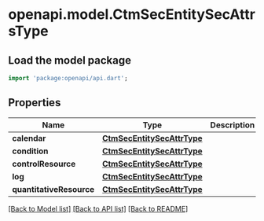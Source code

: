 # openapi.model.CtmSecEntitySecAttrsType

## Load the model package
```dart
import 'package:openapi/api.dart';
```

## Properties
Name | Type | Description | Notes
------------ | ------------- | ------------- | -------------
**calendar** | [**CtmSecEntitySecAttrType**](CtmSecEntitySecAttrType.md) |  | [optional] 
**condition** | [**CtmSecEntitySecAttrType**](CtmSecEntitySecAttrType.md) |  | [optional] 
**controlResource** | [**CtmSecEntitySecAttrType**](CtmSecEntitySecAttrType.md) |  | [optional] 
**log** | [**CtmSecEntitySecAttrType**](CtmSecEntitySecAttrType.md) |  | [optional] 
**quantitativeResource** | [**CtmSecEntitySecAttrType**](CtmSecEntitySecAttrType.md) |  | [optional] 

[[Back to Model list]](../README.md#documentation-for-models) [[Back to API list]](../README.md#documentation-for-api-endpoints) [[Back to README]](../README.md)



